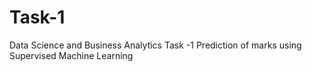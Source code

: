 # Task-1
Data Science and Business Analytics Task -1 Prediction of marks using Supervised Machine Learning
